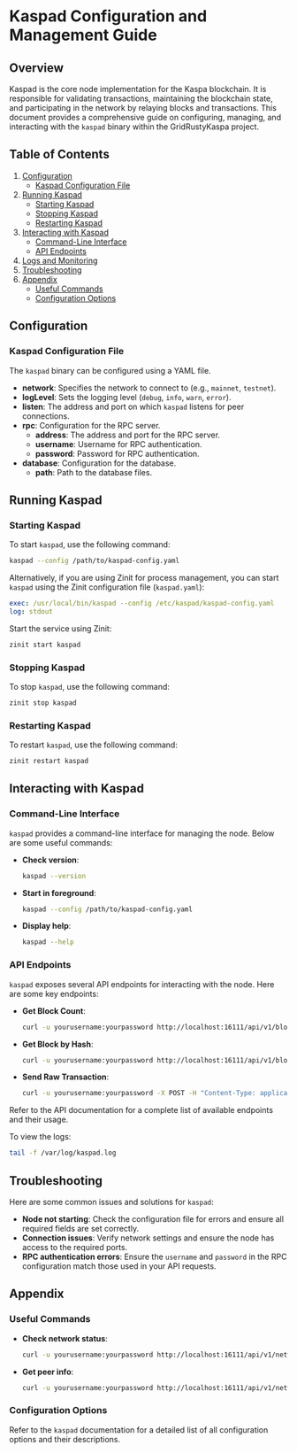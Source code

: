 # Kaspad Configuration and Management Guide

## Overview

Kaspad is the core node implementation for the Kaspa blockchain. It is responsible for validating transactions, maintaining the blockchain state, and participating in the network by relaying blocks and transactions. This document provides a comprehensive guide on configuring, managing, and interacting with the `kaspad` binary within the GridRustyKaspa project.

## Table of Contents

1. [Configuration](#configuration)
   - [Kaspad Configuration File](#kaspad-configuration-file)
2. [Running Kaspad](#running-kaspad)
   - [Starting Kaspad](#starting-kaspad)
   - [Stopping Kaspad](#stopping-kaspad)
   - [Restarting Kaspad](#restarting-kaspad)
3. [Interacting with Kaspad](#interacting-with-kaspad)
   - [Command-Line Interface](#command-line-interface)
   - [API Endpoints](#api-endpoints)
4. [Logs and Monitoring](#logs-and-monitoring)
5. [Troubleshooting](#troubleshooting)
6. [Appendix](#appendix)
   - [Useful Commands](#useful-commands)
   - [Configuration Options](#configuration-options)

## Configuration

### Kaspad Configuration File

The `kaspad` binary can be configured using a YAML file.


- **network**: Specifies the network to connect to (e.g., `mainnet`, `testnet`).
- **logLevel**: Sets the logging level (`debug`, `info`, `warn`, `error`).
- **listen**: The address and port on which `kaspad` listens for peer connections.
- **rpc**: Configuration for the RPC server.
  - **address**: The address and port for the RPC server.
  - **username**: Username for RPC authentication.
  - **password**: Password for RPC authentication.
- **database**: Configuration for the database.
  - **path**: Path to the database files.

## Running Kaspad

### Starting Kaspad

To start `kaspad`, use the following command:

```sh
kaspad --config /path/to/kaspad-config.yaml
```

Alternatively, if you are using Zinit for process management, you can start `kaspad` using the Zinit configuration file (`kaspad.yaml`):

```yaml
exec: /usr/local/bin/kaspad --config /etc/kaspad/kaspad-config.yaml
log: stdout
```

Start the service using Zinit:

```sh
zinit start kaspad
```

### Stopping Kaspad

To stop `kaspad`, use the following command:

```sh
zinit stop kaspad
```

### Restarting Kaspad

To restart `kaspad`, use the following command:

```sh
zinit restart kaspad
```

## Interacting with Kaspad

### Command-Line Interface

`kaspad` provides a command-line interface for managing the node. Below are some useful commands:

- **Check version**:

  ```sh
  kaspad --version
  ```

- **Start in foreground**:

  ```sh
  kaspad --config /path/to/kaspad-config.yaml
  ```

- **Display help**:

  ```sh
  kaspad --help
  ```

### API Endpoints

`kaspad` exposes several API endpoints for interacting with the node. Here are some key endpoints:

- **Get Block Count**:

  ```sh
  curl -u yourusername:yourpassword http://localhost:16111/api/v1/block/count
  ```

- **Get Block by Hash**:

  ```sh
  curl -u yourusername:yourpassword http://localhost:16111/api/v1/block/{blockHash}
  ```

- **Send Raw Transaction**:

  ```sh
  curl -u yourusername:yourpassword -X POST -H "Content-Type: application/json" -d '{"rawTx":"yourrawtransaction"}' http://localhost:16111/api/v1/tx/send
  ```

Refer to the API documentation for a complete list of available endpoints and their usage.


To view the logs:

```sh
tail -f /var/log/kaspad.log
```

## Troubleshooting

Here are some common issues and solutions for `kaspad`:

- **Node not starting**: Check the configuration file for errors and ensure all required fields are set correctly.
- **Connection issues**: Verify network settings and ensure the node has access to the required ports.
- **RPC authentication errors**: Ensure the `username` and `password` in the RPC configuration match those used in your API requests.

## Appendix

### Useful Commands

- **Check network status**:

  ```sh
  curl -u yourusername:yourpassword http://localhost:16111/api/v1/network/status
  ```

- **Get peer info**:

  ```sh
  curl -u yourusername:yourpassword http://localhost:16111/api/v1/network/peers
  ```

### Configuration Options

Refer to the `kaspad` documentation for a detailed list of all configuration options and their descriptions.

